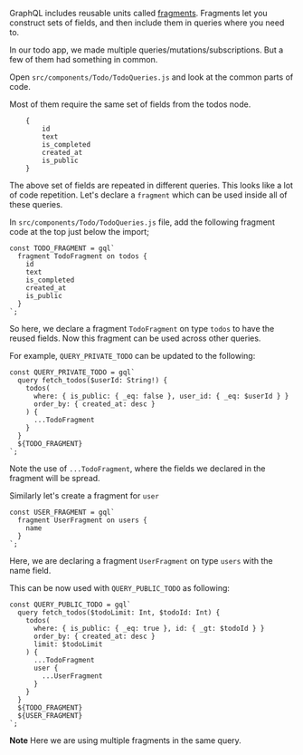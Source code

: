 GraphQL includes reusable units called [fragments](https://graphql.org/learn/queries/#fragments). Fragments let you construct sets of fields, and then include them in queries where you need to.

In our todo app, we made multiple queries/mutations/subscriptions. But a few of them had something in common.

Open `src/components/Todo/TodoQueries.js` and look at the common parts of code.

Most of them require the same set of fields from the todos node.

```
    {
        id
        text
        is_completed
        created_at
        is_public
    }
```

The above set of fields are repeated in different queries. This looks like a lot of code repetition. Let's declare a `fragment` which can be used inside all of these queries.

In `src/components/Todo/TodoQueries.js` file, add the following fragment code at the top just below the import;

```
const TODO_FRAGMENT = gql`
  fragment TodoFragment on todos {
    id
    text
    is_completed
    created_at
    is_public
  }
`;
```

So here, we declare a fragment `TodoFragment` on type `todos` to have the reused fields. Now this fragment can be used across other queries.

For example, `QUERY_PRIVATE_TODO` can be updated to the following:

```
const QUERY_PRIVATE_TODO = gql`
  query fetch_todos($userId: String!) {
    todos(
      where: { is_public: { _eq: false }, user_id: { _eq: $userId } }
      order_by: { created_at: desc }
    ) {
      ...TodoFragment
    }
  }
  ${TODO_FRAGMENT}
`;
```

Note the use of `...TodoFragment`, where the fields we declared in the fragment will be spread.

Similarly let's create a fragment for `user`

```
const USER_FRAGMENT = gql`
  fragment UserFragment on users {
    name
  }
`;
```

Here, we are declaring a fragment `UserFragment` on type `users` with the name field.

This can be now used with `QUERY_PUBLIC_TODO` as following:

```
const QUERY_PUBLIC_TODO = gql`
  query fetch_todos($todoLimit: Int, $todoId: Int) {
    todos(
      where: { is_public: { _eq: true }, id: { _gt: $todoId } }
      order_by: { created_at: desc }
      limit: $todoLimit
    ) {
      ...TodoFragment
      user {
        ...UserFragment
      }
    }
  }
  ${TODO_FRAGMENT}
  ${USER_FRAGMENT}
`;
```

**Note** Here we are using multiple fragments in the same query.